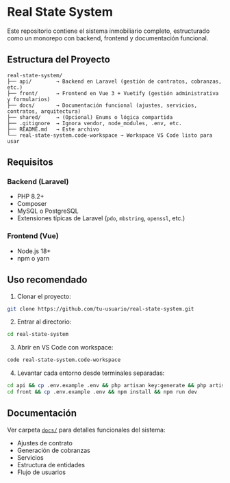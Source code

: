 # Real State System

Este repositorio contiene el sistema inmobiliario completo, estructurado como un monorepo con backend, frontend y documentación funcional.

## Estructura del Proyecto

```
real-state-system/
├── api/        → Backend en Laravel (gestión de contratos, cobranzas, etc.)
├── front/      → Frontend en Vue 3 + Vuetify (gestión administrativa y formularios)
├── docs/       → Documentación funcional (ajustes, servicios, contratos, arquitectura)
├── shared/     → (Opcional) Enums o lógica compartida
├── .gitignore  → Ignora vendor, node_modules, .env, etc.
├── README.md   → Este archivo
└── real-state-system.code-workspace → Workspace VS Code listo para usar
```

## Requisitos

### Backend (Laravel)
- PHP 8.2+
- Composer
- MySQL o PostgreSQL
- Extensiones típicas de Laravel (`pdo`, `mbstring`, `openssl`, etc.)

### Frontend (Vue)
- Node.js 18+
- npm o yarn

## Uso recomendado

1. Clonar el proyecto:
```bash
git clone https://github.com/tu-usuario/real-state-system.git
```

2. Entrar al directorio:
```bash
cd real-state-system
```

3. Abrir en VS Code con workspace:
```bash
code real-state-system.code-workspace
```

4. Levantar cada entorno desde terminales separadas:
```bash
cd api && cp .env.example .env && php artisan key:generate && php artisan serve
cd front && cp .env.example .env && npm install && npm run dev
```

## Documentación

Ver carpeta [`docs/`](./docs) para detalles funcionales del sistema:
- Ajustes de contrato
- Generación de cobranzas
- Servicios
- Estructura de entidades
- Flujo de usuarios
